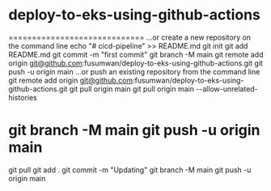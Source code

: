 # deploy-to-eks-using-github-actions



=============================
…or create a new repository on the command line
echo "# cicd-pipeline" >> README.md
git init
git add README.md
git commit -m "first commit"
git branch -M main
git remote add origin git@github.com:fusumwan/deploy-to-eks-using-github-actions.git
git push -u origin main
…or push an existing repository from the command line
git remote add origin git@github.com:fusumwan/deploy-to-eks-using-github-actions.git
git pull origin main
git pull origin main --allow-unrelated-histories

git branch -M main
git push -u origin main
===================
git pull
git add .
git commit -m "Updating"
git branch -M main
git push -u origin main 

